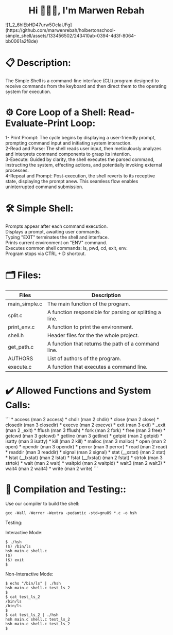 <h1 align="center">Hi 👨🏻‍💻, I'm Marwen Rebah</h1>
![1_2_6hIEbHD47urw5OcIaUFg](https://github.com/marwenrebah/holbertonschool-simple_shell/assets/133456502/243410ab-0394-4d3f-8064-bb0061a2f8de)

<h1>📋 Description:</h1>
<p>The Simple Shell is a command-line interface (CLI) program designed to receive commands from the keyboard and then direct them to the operating system for execution.</p>

<h1>⚙️ Core Loop of a Shell: Read-Evaluate-Print Loop:</h1>
1- Print Prompt: The cycle begins by displaying a user-friendly prompt, prompting command input and initiating system interaction.<br>
2-Read and Parse: The shell reads user input, then meticulously analyzes and interprets command components to grasp its intention.<br>
3-Execute: Guided by clarity, the shell executes the parsed command, instructing the system, effecting actions, and potentially invoking external processes.<br>
4-Repeat and Prompt: Post-execution, the shell reverts to its receptive state, displaying the prompt anew. This seamless flow enables uninterrupted command submission.<br>

<h1>🛠️ Simple Shell:</h1>
Prompts appear after each command execution.<br>
Displays a prompt, awaiting user commands.<br>
Typing "EXIT" terminates the shell and interface.<br>
Prints current environment on "ENV" command.<br>
Executes common shell commands: ls, pwd, cd, exit, env.<br>
Program stops via CTRL + D shortcut.<br>

<h1>🗂️ Files:</h1>

| Files      | Description |
| ----------- | ----------- |
| main_simple.c      | The main function of the program.     |
| split.c   | A function responsible for parsing or splitting a line.        |
| print_env.c      | A function to print the environment.     |
| shell.h  | Header files for the the whole project.        |
| get_path.c  | A function that returns the path of a command line.        |
| AUTHORS  | List of authors of the program.        |
| execute.c  | A function that executes a command line.        |

<h1>✔️ Allowed Functions and System Calls:</h1>
```
* access (man 2 access)
* chdir (man 2 chdir)
* close (man 2 close)
* closedir (man 3 closedir)
* execve (man 2 execve)
* exit (man 3 exit)
* _exit (man 2 _exit)
* fflush (man 3 fflush)
* fork (man 2 fork)
* free (man 3 free)
* getcwd (man 3 getcwd)
* getline (man 3 getline)
* getpid (man 2 getpid)
* isatty (man 3 isatty)
* kill (man 2 kill)
* malloc (man 3 malloc)
* open (man 2 open)
* opendir (man 3 opendir)
* perror (man 3 perror)
* read (man 2 read)
* readdir (man 3 readdir)
* signal (man 2 signal)
* stat (__xstat) (man 2 stat)
* lstat (__lxstat) (man 2 lstat)
* fstat (__fxstat) (man 2 fstat)
* strtok (man 3 strtok)
* wait (man 2 wait)
* waitpid (man 2 waitpid)
* wait3 (man 2 wait3)
* wait4 (man 2 wait4)
* write (man 2 write)
```
<h1>🔭 Compilation and Testing::</h1>
Use our compiler to build the shell:

```
gcc -Wall -Werror -Wextra -pedantic -std=gnu89 *.c -o hsh
```

Testing:

Interactive Mode:
```
$ ./hsh
($) /bin/ls
hsh main.c shell.c
($)
($) exit
$
```

Non-Interactive Mode:

```
$ echo "/bin/ls" | ./hsh
hsh main.c shell.c test_ls_2
$
$ cat test_ls_2
/bin/ls
/bin/ls
$
$ cat test_ls_2 | ./hsh
hsh main.c shell.c test_ls_2
hsh main.c shell.c test_ls_2
$
```
